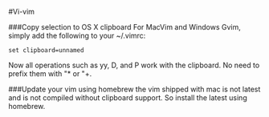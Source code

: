 #Vi-vim

###Copy selection to OS X clipboard
For MacVim and Windows Gvim, simply add the following to your ~/.vimrc:

```shell
set clipboard=unnamed
```
Now all operations such as yy, D, and P work with the clipboard. No need to prefix them with "* or "+.

###Update your vim using homebrew
the vim shipped with mac is not latest and is not compiled without clipboard support. So install the latest using homebrew.

